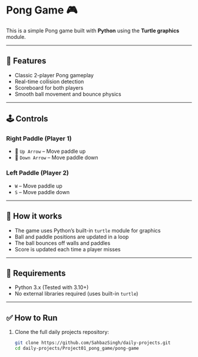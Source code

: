 # Pong Game 🎮

This is a simple Pong game built with **Python** using the **Turtle graphics** module.

---

## 🚀 Features

- Classic 2-player Pong gameplay
- Real-time collision detection
- Scoreboard for both players
- Smooth ball movement and bounce physics

---

## 🕹️ Controls

### Right Paddle (Player 1)
- 🔼 `Up Arrow` – Move paddle up
- 🔽 `Down Arrow` – Move paddle down

### Left Paddle (Player 2)
- `W` – Move paddle up  
- `S` – Move paddle down

---

## 🧠 How it works

- The game uses Python’s built-in `turtle` module for graphics
- Ball and paddle positions are updated in a loop
- The ball bounces off walls and paddles
- Score is updated each time a player misses

---

## 🧰 Requirements

- Python 3.x (Tested with 3.10+)
- No external libraries required (uses built-in `turtle`)

---
## ✅ How to Run

1. Clone the full daily projects repository:
   ```bash
   git clone https://github.com/SahbazSingh/daily-projects.git
   cd daily-projects/Project01_pong_game/pong-game
